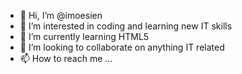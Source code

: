 - 👋 Hi, I’m @imoesien
- 👀 I’m interested in coding and learning new IT skills
- 🌱 I’m currently learning HTML5 
- 💞️ I’m looking to collaborate on anything IT related
- 📫 How to reach me ...

<!---
imoesien/imoesien is a ✨ special ✨ repository because its `README.md` (this file) appears on your GitHub profile.
You can click the Preview link to take a look at your changes.
--->
